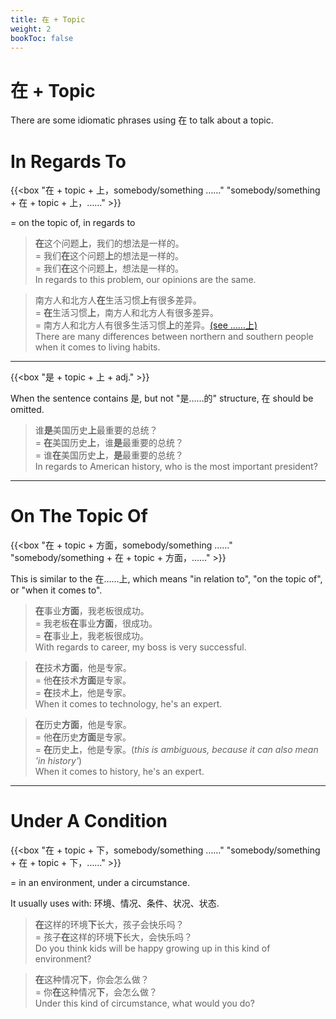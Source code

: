 ```yaml
---
title: 在 + Topic
weight: 2
bookToc: false
---
```


# 在 + Topic

There are some idiomatic phrases using 在 to talk about a topic.

# In Regards To

{{<box "在 + topic + 上，somebody/something ……"
"somebody/something + 在 + topic + 上，……" >}}

= on the topic of, in regards to

> **在**这个问题**上**，我们的想法是一样的。  
= 我们**在**这个问题**上**的想法是一样的。  
= 我们**在**这个问题**上**，想法是一样的。  
In regards to this problem, our opinions are the same.

> 南方人和北方人**在**生活习惯**上**有很多差异。  
= **在**生活习惯**上**，南方人和北方人有很多差异。  
= 南方人和北方人有很多生活习惯**上**的差异。[(see ……上)](./shang#indicate-scope)  
There are many differences between northern and southern people when it comes to living habits.

---

{{<box "是 + topic + 上 + adj." >}}

When the sentence contains 是, but not "是……的" structure, 在 should be omitted.

> 谁**是**美国历史**上**最重要的总统？  
= **在**美国历史**上**，谁**是**最重要的总统？  
= 谁**在**美国历史**上**，**是**最重要的总统？  
In regards to American history, who is the most important president?

---

# On The Topic Of

{{<box "在 + topic + 方面，somebody/something ……"
"somebody/something + 在 + topic + 方面，……" >}}

This is similar to the 在……上, which means "in relation to", "on the topic of", or "when it comes to".

> **在**事业**方面**，我老板很成功。  
= 我老板**在**事业**方面**，很成功。  
= **在**事业**上**，我老板很成功。  
With regards to career, my boss is very successful.

> **在**技术**方面**，他是专家。  
= 他**在**技术**方面**是专家。  
= **在**技术**上**，他是专家。  
When it comes to technology, he's an expert.

> **在**历史**方面**，他是专家。  
= 他**在**历史**方面**是专家。  
= **在**历史**上**，他是专家。(*this is ambiguous, because it can also mean 'in history'*)<br>
When it comes to history, he's an expert.

---

# Under A Condition

{{<box "在 + topic + 下，somebody/something ……"
"somebody/something + 在 + topic + 下，……" >}}

= in an environment, under a circumstance.

It usually uses with: 环境、情况、条件、状况、状态.

> **在**这样的环境**下**长大，孩子会快乐吗？  
= 孩子**在**这样的环境**下**长大，会快乐吗？  
Do you think kids will be happy growing up in this kind of environment?

> **在**这种情况**下**，你会怎么做？  
= 你**在**这种情况**下**，会怎么做？  
Under this kind of circumstance, what would you do?
